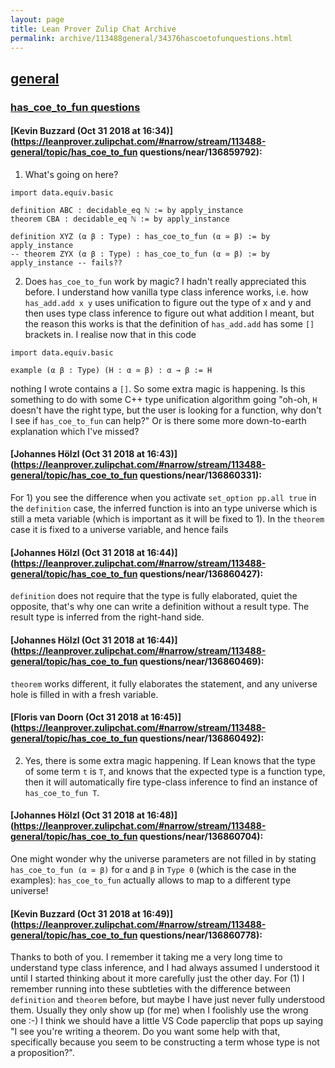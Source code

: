 ```yaml
---
layout: page
title: Lean Prover Zulip Chat Archive 
permalink: archive/113488general/34376hascoetofunquestions.html
---
```


## [general](index.html)
### [has_coe_to_fun questions](34376hascoetofunquestions.html)

#### [Kevin Buzzard (Oct 31 2018 at 16:34)](https://leanprover.zulipchat.com/#narrow/stream/113488-general/topic/has_coe_to_fun questions/near/136859792):
1) What's going on here?

```lean
import data.equiv.basic

definition ABC : decidable_eq ℕ := by apply_instance
theorem CBA : decidable_eq ℕ := by apply_instance

definition XYZ (α β : Type) : has_coe_to_fun (α ≃ β) := by apply_instance
-- theorem ZYX (α β : Type) : has_coe_to_fun (α ≃ β) := by apply_instance -- fails??
```

2) Does `has_coe_to_fun` work by magic? I hadn't really appreciated this before. I understand how vanilla type class inference works, i.e. how `has_add.add x y` uses unification to figure out the type of x and y and then uses type class inference to figure out what addition I meant, but the reason this works is that the definition of `has_add.add` has some `[]` brackets in. I realise now that in this code

```lean
import data.equiv.basic

example (α β : Type) (H : α ≃ β) : α → β := H
```

nothing I wrote contains a `[]`. So some extra magic is happening. Is this something to do with some C++ type unification algorithm going "oh-oh, `H` doesn't have the right type, but the user is looking for a function, why don't I see if `has_coe_to_fun` can help?" Or is there some more  down-to-earth explanation which I've missed?

#### [Johannes Hölzl (Oct 31 2018 at 16:43)](https://leanprover.zulipchat.com/#narrow/stream/113488-general/topic/has_coe_to_fun questions/near/136860331):
For 1) you see the difference when you activate `set_option pp.all true` in the `definition` case, the inferred function is into an type universe which is still a meta variable (which is important as it will be fixed to 1). In the `theorem` case it is fixed to a universe variable, and hence fails

#### [Johannes Hölzl (Oct 31 2018 at 16:44)](https://leanprover.zulipchat.com/#narrow/stream/113488-general/topic/has_coe_to_fun questions/near/136860427):
`definition` does not require that the type is fully elaborated, quiet the opposite, that's why one can write a definition without a result type. The result type is inferred from the right-hand side.

#### [Johannes Hölzl (Oct 31 2018 at 16:44)](https://leanprover.zulipchat.com/#narrow/stream/113488-general/topic/has_coe_to_fun questions/near/136860469):
`theorem` works different, it fully elaborates the statement, and any universe hole is filled in with a fresh variable.

#### [Floris van Doorn (Oct 31 2018 at 16:45)](https://leanprover.zulipchat.com/#narrow/stream/113488-general/topic/has_coe_to_fun questions/near/136860492):
2) Yes, there is some extra magic happening. If Lean knows that the type of some term `t` is `T`, and knows that the expected type is a function type, then it will automatically fire type-class inference to find an instance of `has_coe_to_fun T`.

#### [Johannes Hölzl (Oct 31 2018 at 16:48)](https://leanprover.zulipchat.com/#narrow/stream/113488-general/topic/has_coe_to_fun questions/near/136860704):
One might wonder why the universe parameters are not filled in by stating `has_coe_to_fun (α ≃ β)` for `α` and `β` in `Type 0` (which is the case in the examples):
   `has_coe_to_fun` actually allows to map to a different type universe!

#### [Kevin Buzzard (Oct 31 2018 at 16:49)](https://leanprover.zulipchat.com/#narrow/stream/113488-general/topic/has_coe_to_fun questions/near/136860778):
Thanks to both of you. I remember it taking me a very long time to understand type class inference, and I had always assumed I understood it until I started thinking about it more carefully just the other day. For (1) I remember running into these subtleties with the difference between `definition` and `theorem` before, but maybe I have just never fully understood them. Usually they only show up (for me) when I foolishly use the wrong one :-) I think we should have a little VS Code paperclip that pops up saying "I see you're writing a theorem. Do you want some help with that, specifically because you seem to be constructing a term whose type is not a proposition?".


